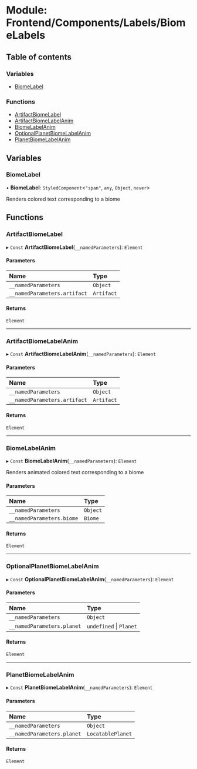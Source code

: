 # Module: Frontend/Components/Labels/BiomeLabels

## Table of contents

### Variables

- [BiomeLabel](Frontend_Components_Labels_BiomeLabels.md#biomelabel)

### Functions

- [ArtifactBiomeLabel](Frontend_Components_Labels_BiomeLabels.md#artifactbiomelabel)
- [ArtifactBiomeLabelAnim](Frontend_Components_Labels_BiomeLabels.md#artifactbiomelabelanim)
- [BiomeLabelAnim](Frontend_Components_Labels_BiomeLabels.md#biomelabelanim)
- [OptionalPlanetBiomeLabelAnim](Frontend_Components_Labels_BiomeLabels.md#optionalplanetbiomelabelanim)
- [PlanetBiomeLabelAnim](Frontend_Components_Labels_BiomeLabels.md#planetbiomelabelanim)

## Variables

### BiomeLabel

• **BiomeLabel**: `StyledComponent`<`"span"`, `any`, `Object`, `never`\>

Renders colored text corresponding to a biome

## Functions

### ArtifactBiomeLabel

▸ `Const` **ArtifactBiomeLabel**(`__namedParameters`): `Element`

#### Parameters

| Name                         | Type       |
| :--------------------------- | :--------- |
| `__namedParameters`          | `Object`   |
| `__namedParameters.artifact` | `Artifact` |

#### Returns

`Element`

---

### ArtifactBiomeLabelAnim

▸ `Const` **ArtifactBiomeLabelAnim**(`__namedParameters`): `Element`

#### Parameters

| Name                         | Type       |
| :--------------------------- | :--------- |
| `__namedParameters`          | `Object`   |
| `__namedParameters.artifact` | `Artifact` |

#### Returns

`Element`

---

### BiomeLabelAnim

▸ `Const` **BiomeLabelAnim**(`__namedParameters`): `Element`

Renders animated colored text corresponding to a biome

#### Parameters

| Name                      | Type     |
| :------------------------ | :------- |
| `__namedParameters`       | `Object` |
| `__namedParameters.biome` | `Biome`  |

#### Returns

`Element`

---

### OptionalPlanetBiomeLabelAnim

▸ `Const` **OptionalPlanetBiomeLabelAnim**(`__namedParameters`): `Element`

#### Parameters

| Name                       | Type                    |
| :------------------------- | :---------------------- |
| `__namedParameters`        | `Object`                |
| `__namedParameters.planet` | `undefined` \| `Planet` |

#### Returns

`Element`

---

### PlanetBiomeLabelAnim

▸ `Const` **PlanetBiomeLabelAnim**(`__namedParameters`): `Element`

#### Parameters

| Name                       | Type              |
| :------------------------- | :---------------- |
| `__namedParameters`        | `Object`          |
| `__namedParameters.planet` | `LocatablePlanet` |

#### Returns

`Element`
